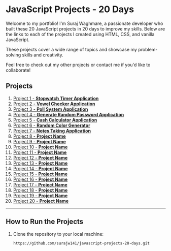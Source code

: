 # JavaScript Projects - 20 Days

Welcome to my portfolio! I'm Suraj Waghmare, a passionate developer who built these 20 JavaScript projects in 20 days to improve my skills. Below are the links to each of the projects I created using HTML, CSS, and vanilla JavaScript.

These projects cover a wide range of topics and showcase my problem-solving skills and creativity.

Feel free to check out my other projects or contact me if you'd like to collaborate!

## Projects

1. [Project 1 - **Stopwatch Timer Application**](https://surajw141.github.io/javascript-projects-20-days/Project-1-Stopwatch-Timer-Application/)
2. [Project 2 - **Vowel Checker Application**](https://surajw141.github.io/javascript-projects-20-days/Project-2-Vowel-Counter-Application/)
3. [Project 3 - **Poll System Application**](https://surajw141.github.io/javascript-projects-20-days/Project-3-Poll-System-Application/)
4. [Project 4 - **Generate Random Password Application**](https://surajw141.github.io/javascript-projects-20-days/Project-4-Random-Password-Generator-Application/)
5. [Project 5 - **Cash Calculator Application**](https://surajw141.github.io/javascript-projects-20-days/Project-5-Cash-Calculator-Application/)
6. [Project 6 - **Random Color Generator**](https://surajw141.github.io/javascript-projects-20-days/Project-6-Random-Color-Generator-Application)
7. [Project 7 - **Notes Taking Application**](https://surajw141.github.io/javascript-projects-20-days/Project-7-Notes-Taking-Application-Like-Sticky-Notes)
8. [Project 8 - **Project Name**](./project-8-folder/)
9. [Project 9 - **Project Name**](./project-9-folder/)
10. [Project 10 - **Project Name**](./project-10-folder/)
11. [Project 11 - **Project Name**](./project-11-folder/)
12. [Project 12 - **Project Name**](./project-12-folder/)
13. [Project 13 - **Project Name**](./project-13-folder/)
14. [Project 14 - **Project Name**](./project-14-folder/)
15. [Project 15 - **Project Name**](./project-15-folder/)
16. [Project 16 - **Project Name**](./project-16-folder/)
17. [Project 17 - **Project Name**](./project-17-folder/)
18. [Project 18 - **Project Name**](./project-18-folder/)
19. [Project 19 - **Project Name**](./project-19-folder/)
20. [Project 20 - **Project Name**](./project-20-folder/)

---

## How to Run the Projects

1. Clone the repository to your local machine:
   ```bash
   https://github.com/surajw141/javascript-projects-20-days.git
